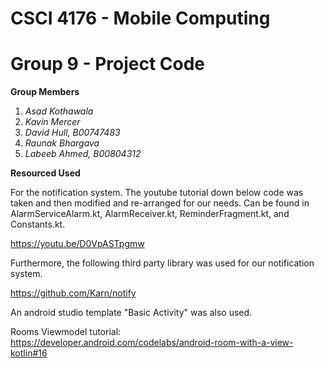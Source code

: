 # CSCI 4176 - Mobile Computing 
# Group 9 - Project Code 

**Group Members**
1. *Asad Kothawala*
2. *Kavin Mercer*
3. *David Hull, B00747483*
4. *Raunak Bhargava*
5. *Labeeb Ahmed, B00804312*

**Resourced Used**

For the notification system. The youtube tutorial down below code was taken and then modified and re-arranged for our needs. Can be found in AlarmServiceAlarm.kt, AlarmReceiver.kt, ReminderFragment.kt, and Constants.kt.

https://youtu.be/D0VpASTpgmw

Furthermore, the following third party library was used for our notification system.

https://github.com/Karn/notify

An android studio template "Basic Activity" was also used. 

Rooms Viewmodel tutorial:
https://developer.android.com/codelabs/android-room-with-a-view-kotlin#16
